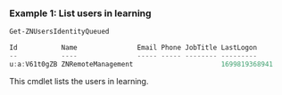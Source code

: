 ### Example 1: List users in learning
```powershell
Get-ZNUsersIdentityQueued

Id           Name               Email Phone JobTitle LastLogon
--           ----               ----- ----- -------- ---------
u:a:V61t0gZB ZNRemoteManagement                      1699819368941
```

This cmdlet lists the users in learning.
